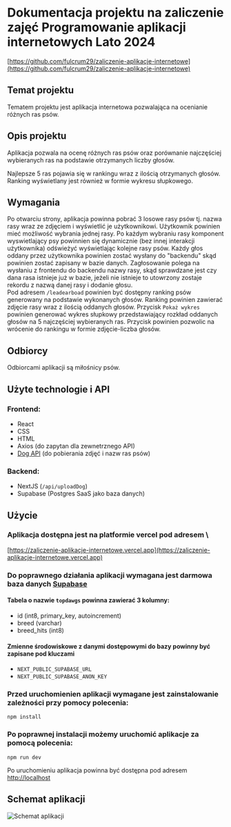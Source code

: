 # Dokumentacja projektu na zaliczenie zajęć Programowanie aplikacji internetowych Lato 2024

[https://github.com/fulcrum29/zaliczenie-aplikacje-internetowe](https://github.com/fulcrum29/zaliczenie-aplikacje-internetowe)

## Temat projektu

Tematem projektu jest aplikacja internetowa pozwalająca na ocenianie różnych ras psów.

## Opis projektu

Aplikacja pozwala na ocenę różnych ras psów oraz porównanie najczęściej wybieranych ras na podstawie otrzymanych liczby głosów.

Najlepsze 5 ras pojawia się w rankingu wraz z ilością otrzymanych głosów. 
Ranking wyświetlany jest również w formie wykresu słupkowego.

## Wymagania

Po otwarciu strony, aplikacja powinna pobrać 3 losowe rasy psów tj. nazwa rasy wraz ze zdjęciem i wyświetlić je użytkownikowi.
Użytkownik powinien mieć możliwość wybrania jednej rasy. Po każdym wybraniu rasy komponent wyswietlający psy powinnien się dynamicznie (bez innej interakcji użytkownika) odświeżyć wyświetlając kolejne rasy psów.
Każdy głos oddany przez użytkownika powinien zostać wysłany do "backendu" skąd powinien zostać zapisany w bazie danych.
Zagłosowanie polega na wysłaniu z frontendu do backendu nazwy rasy, skąd sprawdzane jest czy dana rasa istnieje już w bazie, jeżeli nie istnieje to utowrzony zostaje rekordu z nazwą danej rasy i dodanie głosu.  
Pod adresem `/leadearboad` powinien być dostępny ranking psów generowany na podstawie wykonanych głosów. Ranking powinien zawierać zdjęcie rasy wraz z ilością oddanych głosów. Przycisk `Pokaż wykres` powinien generować wykres słupkowy przedstawiający rozkład oddanych głosów na 5 najczęściej wybieranych ras. Przycisk powinien pozwolic na wrócenie do rankingu w formie zdjęcie-liczba głosów.

## Odbiorcy

Odbiorcami aplikacji są miłośnicy psów.

## 


## Użyte technologie i API

### Frontend:
 - React
 - CSS
 - HTML
 - Axios (do zapytan dla zewnetrznego API)
 - [Dog API](https://dog.ceo/dog-api/) (do pobierania zdjęć i nazw ras psów)

### Backend:
 - NextJS (`/api/uploadDog`)
 - Supabase (Postgres SaaS jako baza danych)

## Użycie

### Aplikacja dostępna jest na platformie vercel pod adresem \ 
[https://zaliczenie-aplikacje-internetowe.vercel.app](https://zaliczenie-aplikacje-internetowe.vercel.app)

### Do poprawnego działania aplikacji wymagana jest darmowa baza danych [Supabase](http://supabase.com)
#### Tabela o nazwie `topdawgs` powinna zawierać 3 kolumny:
 - id (int8, primary_key, autoincrement)
 - breed (varchar)
 - breed_hits (int8)
#### Zmienne środowiskowe z danymi dostępowymi do bazy powinny być zapisane pod kluczami
- `NEXT_PUBLIC_SUPABASE_URL`
- `NEXT_PUBLIC_SUPABASE_ANON_KEY`

### Przed uruchomienien aplikacji wymagane jest zainstalowanie zależności przy pomocy polecenia:

```npm install```

### Po poprawnej instalacji możemy uruchomić aplikacje za pomocą polecenia:
```npm run dev```

Po uruchomieniu aplikacja powinna być dostępna pod adresem [http://localhost](http://localhost:3000)


## Schemat aplikacji
![Schemat aplikacji](wykres-zaliczenie.png)

